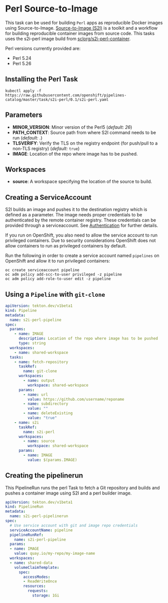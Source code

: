 # Perl Source-to-Image

This task can be used for building `Perl` apps as reproducible Docker
images using Source-to-Image. [Source-to-Image (S2I)](https://github.com/openshift/source-to-image)
is a toolkit and a workflow for building reproducible container images
from source code. This tasks uses the s2i-perl image build from [sclorg/s2i-perl-container](https://github.com/sclorg/s2i-perl-container).

Perl versions currently provided are:

- Perl 5.24
- Perl 5.26

## Installing the Perl Task

```
kubectl apply -f https://raw.githubusercontent.com/openshift/pipelines-catalog/master/task/s2i-perl/0.1/s2i-perl.yaml
```

## Parameters

* **MINOR_VERSION**: Minor version of the Perl5
  (_default: 26_)
* **PATH_CONTEXT**: Source path from where S2I command needs to be run
  (_default: ._)
* **TLSVERIFY**: Verify the TLS on the registry endpoint (for push/pull to a
  non-TLS registry) (_default:_ `true`)
* **IMAGE**: Location of the repo where image has to be pushed.

## Workspaces

* **source**: A workspace specifying the location of the source to
  build.

## Creating a ServiceAccount

S2I builds an image and pushes it to the destination registry which is
defined as a parameter. The image needs proper credentials to be
authenticated by the remote container registry. These credentials can
be provided through a serviceaccount. See [Authentication](https://github.com/tektoncd/pipeline/blob/master/docs/auth.md#basic-authentication-docker)
for further details.

If you run on OpenShift, you also need to allow the service
account to run privileged containers. Due to security considerations
OpenShift does not allow containers to run as privileged containers
by default.

Run the following in order to create a service account named
`pipelines` on OpenShift and allow it to run privileged containers:

```
oc create serviceaccount pipeline
oc adm policy add-scc-to-user privileged -z pipeline
oc adm policy add-role-to-user edit -z pipeline
```

## Using a `Pipeline` with `git-clone`

```yaml
apiVersion: tekton.dev/v1beta1
kind: Pipeline
metadata:
  name: s2i-perl-pipeline
spec:
  params:
    - name: IMAGE
      description: Location of the repo where image has to be pushed
      type: string
  workspaces:
    - name: shared-workspace
  tasks:
    - name: fetch-repository
      taskRef:
        name: git-clone
      workspaces:
        - name: output
          workspace: shared-workspace
      params:
        - name: url
          value: https://github.com/username/reponame
        - name: subdirectory
          value: ""
        - name: deleteExisting
          value: "true"
    - name: s2i
      taskRef:
        name: s2i-perl
      workspaces:
        - name: source
          workspace: shared-workspace
      params:
        - name: IMAGE
          value: $(params.IMAGE)
```

## Creating the pipelinerun

This PipelineRun runs the perl Task to fetch a Git repository and builds and
pushes a container image using S2I and a perl builder image.

```yaml
apiVersion: tekton.dev/v1beta1
kind: PipelineRun
metadata:
  name: s2i-perl-pipelinerun
spec:
  # Use service account with git and image repo credentials
  serviceAccountName: pipeline
  pipelineRunRef:
    name: s2i-perl-pipeline
  params:
  - name: IMAGE
    value: quay.io/my-repo/my-image-name
  workspaces:
  - name: shared-data
    volumeClaimTemplate:
      spec:
        accessModes:
        - ReadWriteOnce
        resources:
          requests:
            storage: 1Gi
```
